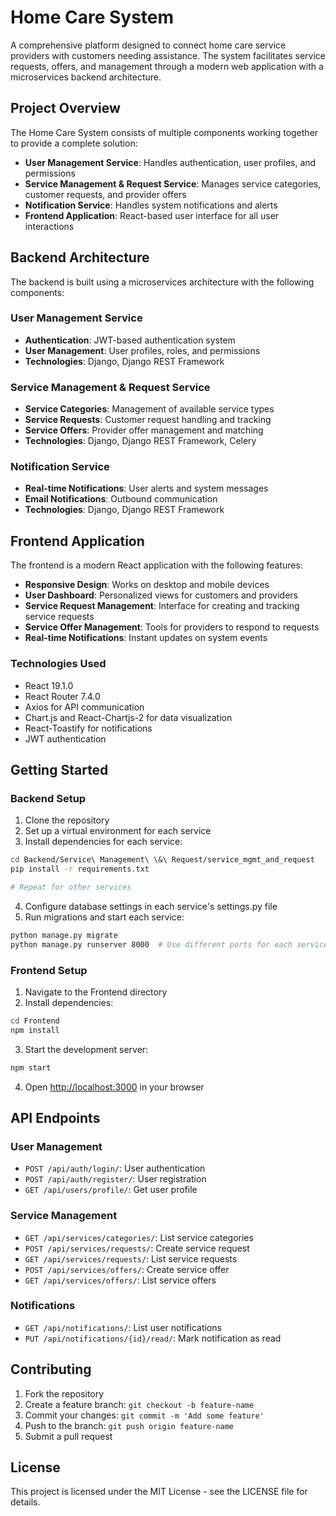 # Home Care System

A comprehensive platform designed to connect home care service providers with customers needing assistance. The system facilitates service requests, offers, and management through a modern web application with a microservices backend architecture.

## Project Overview

The Home Care System consists of multiple components working together to provide a complete solution:

- **User Management Service**: Handles authentication, user profiles, and permissions
- **Service Management & Request Service**: Manages service categories, customer requests, and provider offers
- **Notification Service**: Handles system notifications and alerts
- **Frontend Application**: React-based user interface for all user interactions

## Backend Architecture

The backend is built using a microservices architecture with the following components:

### User Management Service

- **Authentication**: JWT-based authentication system
- **User Management**: User profiles, roles, and permissions
- **Technologies**: Django, Django REST Framework

### Service Management & Request Service

- **Service Categories**: Management of available service types
- **Service Requests**: Customer request handling and tracking
- **Service Offers**: Provider offer management and matching
- **Technologies**: Django, Django REST Framework, Celery

### Notification Service

- **Real-time Notifications**: User alerts and system messages
- **Email Notifications**: Outbound communication
- **Technologies**: Django, Django REST Framework

## Frontend Application

The frontend is a modern React application with the following features:

- **Responsive Design**: Works on desktop and mobile devices
- **User Dashboard**: Personalized views for customers and providers
- **Service Request Management**: Interface for creating and tracking service requests
- **Service Offer Management**: Tools for providers to respond to requests
- **Real-time Notifications**: Instant updates on system events

### Technologies Used

- React 19.1.0
- React Router 7.4.0
- Axios for API communication
- Chart.js and React-Chartjs-2 for data visualization
- React-Toastify for notifications
- JWT authentication

## Getting Started

### Backend Setup

1. Clone the repository
2. Set up a virtual environment for each service
3. Install dependencies for each service:

```bash
cd Backend/Service\ Management\ \&\ Request/service_mgmt_and_request
pip install -r requirements.txt

# Repeat for other services
```

4. Configure database settings in each service's settings.py file
5. Run migrations and start each service:

```bash
python manage.py migrate
python manage.py runserver 8000  # Use different ports for each service
```

### Frontend Setup

1. Navigate to the Frontend directory
2. Install dependencies:

```bash
cd Frontend
npm install
```

3. Start the development server:

```bash
npm start
```

4. Open [http://localhost:3000](http://localhost:3000) in your browser

## API Endpoints

### User Management

- `POST /api/auth/login/`: User authentication
- `POST /api/auth/register/`: User registration
- `GET /api/users/profile/`: Get user profile

### Service Management

- `GET /api/services/categories/`: List service categories
- `POST /api/services/requests/`: Create service request
- `GET /api/services/requests/`: List service requests
- `POST /api/services/offers/`: Create service offer
- `GET /api/services/offers/`: List service offers

### Notifications

- `GET /api/notifications/`: List user notifications
- `PUT /api/notifications/{id}/read/`: Mark notification as read

## Contributing

1. Fork the repository
2. Create a feature branch: `git checkout -b feature-name`
3. Commit your changes: `git commit -m 'Add some feature'`
4. Push to the branch: `git push origin feature-name`
5. Submit a pull request

## License

This project is licensed under the MIT License - see the LICENSE file for details.
